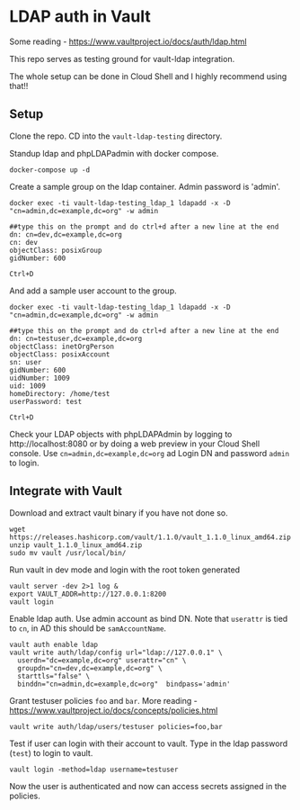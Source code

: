 # LDAP auth in Vault

Some reading - https://www.vaultproject.io/docs/auth/ldap.html

This repo serves as testing ground for vault-ldap integration.

The whole setup can be done in Cloud Shell and I highly recommend using that!!

## Setup

Clone the repo. CD into the `vault-ldap-testing` directory.

Standup ldap and phpLDAPadmin with docker compose.
```
docker-compose up -d
```

Create a sample group on the ldap container. Admin password is 'admin'.
```
docker exec -ti vault-ldap-testing_ldap_1 ldapadd -x -D "cn=admin,dc=example,dc=org" -w admin

##type this on the prompt and do ctrl+d after a new line at the end
dn: cn=dev,dc=example,dc=org
cn: dev
objectClass: posixGroup
gidNumber: 600

Ctrl+D
```

And add a sample user account to the group.

```
docker exec -ti vault-ldap-testing_ldap_1 ldapadd -x -D "cn=admin,dc=example,dc=org" -w admin

##type this on the prompt and do ctrl+d after a new line at the end
dn: cn=testuser,dc=example,dc=org
objectClass: inetOrgPerson
objectClass: posixAccount
sn: user
gidNumber: 600
uidNumber: 1009
uid: 1009
homeDirectory: /home/test
userPassword: test

Ctrl+D
```
Check your LDAP objects with phpLDAPAdmin by logging to http://localhost:8080 or by doing a web preview in your Cloud Shell console.
Use `cn=admin,dc=example,dc=org` ad Login DN and password `admin` to login.

## Integrate with Vault
Download and extract vault binary if you have not done so.
```
wget https://releases.hashicorp.com/vault/1.1.0/vault_1.1.0_linux_amd64.zip
unzip vault_1.1.0_linux_amd64.zip
sudo mv vault /usr/local/bin/
```

Run vault in dev mode and login with the root token generated

```
vault server -dev 2>1 log &
export VAULT_ADDR=http://127.0.0.1:8200
vault login
```

Enable ldap auth. Use admin account as bind DN. Note that `userattr` is tied to `cn`, in AD this should be `samAccountName`.
```
vault auth enable ldap
vault write auth/ldap/config url="ldap://127.0.0.1" \
  userdn="dc=example,dc=org" userattr="cn" \
  groupdn="cn=dev,dc=example,dc=org" \
  starttls="false" \
  binddn="cn=admin,dc=example,dc=org"  bindpass='admin'
```

Grant testuser policies `foo` and `bar`. More reading - https://www.vaultproject.io/docs/concepts/policies.html
```
vault write auth/ldap/users/testuser policies=foo,bar
```

Test if user can login with their account to vault. Type in the ldap password (`test`) to login to vault.
```
vault login -method=ldap username=testuser
```

Now the user is authenticated and now can access secrets assigned in the policies.